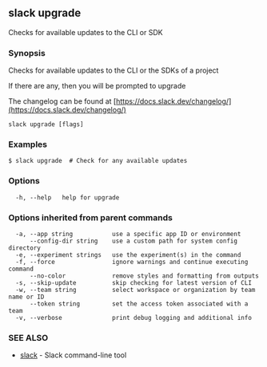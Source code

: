 ## slack upgrade

Checks for available updates to the CLI or SDK

### Synopsis

Checks for available updates to the CLI or the SDKs of a project

If there are any, then you will be prompted to upgrade

The changelog can be found at [https://docs.slack.dev/changelog/](https://docs.slack.dev/changelog/)

```
slack upgrade [flags]
```

### Examples

```
$ slack upgrade  # Check for any available updates
```

### Options

```
  -h, --help   help for upgrade
```

### Options inherited from parent commands

```
  -a, --app string           use a specific app ID or environment
      --config-dir string    use a custom path for system config directory
  -e, --experiment strings   use the experiment(s) in the command
  -f, --force                ignore warnings and continue executing command
      --no-color             remove styles and formatting from outputs
  -s, --skip-update          skip checking for latest version of CLI
  -w, --team string          select workspace or organization by team name or ID
      --token string         set the access token associated with a team
  -v, --verbose              print debug logging and additional info
```

### SEE ALSO

* [slack](slack)	 - Slack command-line tool

